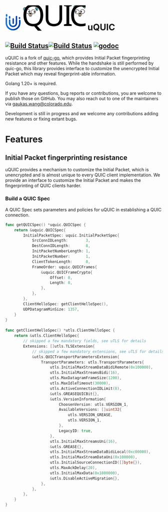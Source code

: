 # ![uTLS](docs/utls_logo_small.png) <img src="docs/quic.svg" alt="drawing" width="200"/> uQUIC
[![Build Status](https://github.com/refraction-networking/uquic/actions/workflows/go_1_20.yml/badge.svg?branch=master)](https://github.com/refraction-networking/uquic/actions)[![Build Status](https://github.com/refraction-networking/uquic/actions/workflows/go_1_21.yml/badge.svg?branch=master)](https://github.com/refraction-networking/uquic/actions)
[![godoc](https://img.shields.io/badge/godoc-reference-blue.svg)](https://godoc.org/github.com/refraction-networking/uquic)
---
uQUIC is a fork of [quic-go](https://github.com/quic-go/quic-go), which provides Initial Packet fingerprinting resistance and other features. While the handshake is still performed by quic-go, this library provides interface to customize the unencrypted Initial Packet which may reveal fingerprint-able information. 

Golang 1.20+ is required.

If you have any questions, bug reports or contributions, you are welcome to publish those on GitHub. You may also reach out to one of the maintainers via gaukas.wang@colorado.edu.

Development is still in progress and we welcome any contributions adding new features or fixing extant bugs.

# Features
## Initial Packet fingerprinting resistance
uQUIC provides a mechanism to customize the Initial Packet, which is unencrypted and is almost unique to every QUIC client implementation. We provide an interface to customize the Initial Packet and makes the fingerprinting of QUIC clients harder.

### Build a QUIC Spec
A QUIC Spec sets parameters and policies for uQUIC in establishing a QUIC connection. 

```go
func getQUICSpec() *uquic.QUICSpec {
	return &uquic.QUICSpec{
		InitialPacketSpec: uquic.InitialPacketSpec{
			SrcConnIDLength:        3,
			DestConnIDLength:       8,
			InitPacketNumberLength: 1,
			InitPacketNumber:       1,
			ClientTokenLength:      0,
			FrameOrder: uquic.QUICFrames{
				&uquic.QUICFrameCrypto{
					Offset: 0,
					Length: 0,
				},
			},
		},
		ClientHelloSpec: getClientHelloSpec(),
        UDPDatagramMinSize: 1357,
	}
}

func getClientHelloSpec() *utls.ClientHelloSpec {
	return &utls.ClientHelloSpec{
        // skipped a few mandatory fields, see uTLS for details
		Extensions: []utls.TLSExtension{
			// skipped a few mandatory extensions, see uTLS for details
			&utls.QUICTransportParametersExtension{
				TransportParameters: utls.TransportParameters{
					utls.InitialMaxStreamDataBidiRemote(0x100000),
					utls.InitialMaxStreamsBidi(16),
					utls.MaxDatagramFrameSize(1200),
					utls.MaxIdleTimeout(30000),
					utls.ActiveConnectionIDLimit(8),
					&utls.GREASEQUICBit{},
					&utls.VersionInformation{
						ChoosenVersion: utls.VERSION_1,
						AvailableVersions: []uint32{
							utls.VERSION_GREASE,
							utls.VERSION_1,
						},
						LegacyID: true,
					},
					utls.InitialMaxStreamsUni(16),
					&utls.GREASE{},
					utls.InitialMaxStreamDataBidiLocal(0xc00000),
					utls.InitialMaxStreamDataUni(0x100000),
					utls.InitialSourceConnectionID([]byte{}),
					utls.MaxAckDelay(20),
					utls.InitialMaxData(0x1800000),
					&utls.DisableActiveMigration{},
				},
			},
		},
	}
}
```
